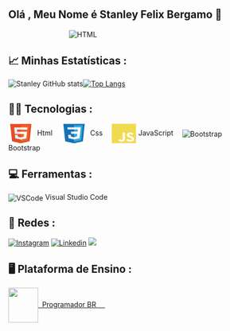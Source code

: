 ## Olá , Meu Nome é Stanley Felix Bergamo  👋
<p>
 &nbsp;&nbsp;&nbsp;&nbsp;&nbsp;&nbsp;&nbsp;&nbsp;&nbsp;&nbsp;&nbsp;&nbsp;&nbsp;&nbsp;&nbsp;&nbsp;&nbsp;&nbsp;&nbsp;&nbsp;&nbsp;&nbsp;&nbsp;&nbsp;&nbsp;&nbsp;&nbsp;&nbsp;&nbsp;
&nbsp;<img  align="center"  alt="HTML" height="260" width="380" src="https://raw.githubusercontent.com/MicaelliMedeiros/micaellimedeiros/master/image/computer-illustration.png">
</p>


## 📈 Minhas Estatísticas :

![Stanley GitHub stats](https://github-readme-stats.vercel.app/api?username=Stanley-Felix-Bergamo&show_icons=true&theme=highcontrast)[![Top Langs](https://github-readme-stats.vercel.app/api/top-langs/?username=Stanley-Felix-Bergamo&layout=compact&theme=highcontrast)](https://github.com/Stanley-Felix-Bergamo/github-readme-stats)


## 👨‍💻 Tecnologias :
<div style="display: inline_block">
  <img align="center" alt="HTML" height="40" width="50" src="https://raw.githubusercontent.com/devicons/devicon/master/icons/html5/html5-original.svg">&nbsp; Html&emsp; 
  <img align="center" alt="CSS" height="40" width="50" src="https://raw.githubusercontent.com/devicons/devicon/master/icons/css3/css3-original.svg">&nbsp; Css&emsp; 
   <img align="center" alt="Js" height="40" width="50" src="https://raw.githubusercontent.com/devicons/devicon/master/icons/javascript/javascript-plain.svg">&nbsp;JavaScript&emsp;
 <img align="center" alt="Bootstrap" height="40" width="50" src="https://camo.githubusercontent.com/84746920d1a9906680c387b3cc8753ee842e996fc8915abd295011e15b594b74/68747470733a2f2f676574626f6f7473747261702e636f6d2f646f63732f352e312f6173736574732f6272616e642f626f6f7473747261702d6c6f676f2d736861646f772e706e67">&nbsp; Bootstrap&emsp; 
 
</div>  


## 💻 Ferramentas :
<div style="display: inline_block">
 <img align="center" alt="VSCode" height="40" width="50" src="https://upload.vectorlogo.zone/logos/visualstudio_code/images/0aea25bb-27bb-427f-8d65-f999bf0cba67.svg">&nbsp;Visual Studio Code&emsp; 
 </div> 

## 📧 Redes :

[![Instagram](https://img.shields.io/badge/Instagram-E4405F?style=for-the-badge&logo=instagram&logoColor=white)](https://www.instagram.com/stanley_felix_bergamo/)
[![Linkedin](https://img.shields.io/badge/LinkedIn-0077B5?style=for-the-badge&logo=linkedin&logoColor=white)](https://www.linkedin.com/in/stanley-felix-bergamo/)
 <a href = "mailto:mailto:stanley.felix.bergamo@outlook.com"><img src="https://img.shields.io/badge/Microsoft_Outlook-0078D4?style=for-the-badge&logo=microsoft-outlook&logoColor=white" target="_blank"> </a>


## 🖥️ Plataforma de Ensino :
<div style="display: inline_block">
 <a  href="https://programadorbr.com/"><img align="center" height="70" width="60" src="https://programadorbr.com/assets/content/images/logo_progbr_blue.png">&nbsp; Programador BR &emsp;</a> 
  
  
  
</div>  


                                                                                                                                            
                                                                                                                                          

